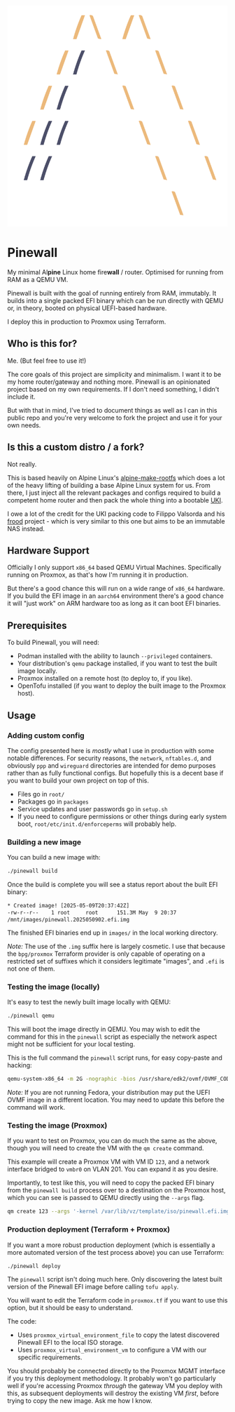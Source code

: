 ![Pinewall Logo](logo.svg)

# Pinewall
My minimal Al**pine** Linux home fire**wall** / router. Optimised for running from RAM as a QEMU VM.

Pinewall is built with the goal of running entirely from RAM, immutably. It builds into a single packed EFI binary which can be run directly with QEMU or, in theory, booted on physical UEFI-based hardware.

I deploy this in production to Proxmox using Terraform.

## Who is this for?
Me. (But feel free to use it!)

The core goals of this project are simplicity and minimalism. I want it to be my home router/gateway and nothing more. Pinewall is an opinionated project based on my own requirements. If I don't need something, I didn't include it.

But with that in mind, I've tried to document things as well as I can in this public repo and you're very welcome to fork the project and use it for your own needs.

## Is this a custom distro / a fork?
Not really.

This is based heavily on Alpine Linux's [alpine-make-rootfs](https://github.com/alpinelinux/alpine-make-rootfs) which does a lot of the heavy lifting of building a base Alpine Linux system for us. From there, I just inject all the relevant packages and configs required to build a competent home router and then pack the whole thing into a bootable [UKI](https://wiki.archlinux.org/title/Unified_kernel_image).

I owe a lot of the credit for the UKI packing code to Filippo Valsorda and his [frood](https://words.filippo.io/dispatches/frood/) project - which is very similar to this one but aims to be an immutable NAS instead.

## Hardware Support
Officially I only support `x86_64` based QEMU Virtual Machines. Specifically running on Proxmox, as that's how I'm running it in production.

But there's a good chance this will run on a wide range of `x86_64` hardware. If you build the EFI image in an `aarch64` environment there's a good chance it will "just work" on ARM hardware too as long as it can boot EFI binaries.

## Prerequisites
To build Pinewall, you will need:
* Podman installed with the ability to launch `--privileged` containers.
* Your distribution's `qemu` package installed, if you want to test the built image locally.
* Proxmox installed on a remote host (to deploy to, if you like).
* OpenTofu installed (if you want to deploy the built image to the Proxmox host).

## Usage
### Adding custom config
The config presented here is _mostly_ what I use in production with some notable differences. For security reasons, the `network`, `nftables.d`, and obviously `ppp` and `wireguard` directories are intended for demo purposes rather than as fully functional configs. But hopefully this is a decent base if you want to build your own project on top of this.

* Files go in `root/`
* Packages go in `packages`
* Service updates and user passwords go in `setup.sh`
* If you need to configure permissions or other things during early system boot, `root/etc/init.d/enforceperms` will probably help.

### Building a new image
You can build a new image with:

```sh
./pinewall build
```

Once the build is complete you will see a status report about the built EFI binary:

```text
* Created image! [2025-05-09T20:37:42Z]
-rw-r--r--    1 root     root      151.3M May  9 20:37 /mnt/images/pinewall.2025050902.efi.img
```

The finished EFI binaries end up in `images/` in the local working directory.

_Note:_ The use of the `.img` suffix here is largely cosmetic. I use that because the `bpg/proxmox` Terraform provider is only capable of operating on a restricted set of suffixes which it considers legitimate "images", and `.efi` is not one of them.

### Testing the image (locally)
It's easy to test the newly built image locally with QEMU:

```sh
./pinewall qemu
```

This will boot the image directly in QEMU. You may wish to edit the command for this in the `pinewall` script as especially the network aspect might not be sufficient for your local testing.

This is the full command the `pinewall` script runs, for easy copy-paste and hacking:

```sh
qemu-system-x86_64 -m 2G -nographic -bios /usr/share/edk2/ovmf/OVMF_CODE.fd -kernel images/"$image" -device virtio-net,netdev=nic -netdev user,hostname=pinewall,id=nic
```

_Note:_ If you are not running Fedora, your distribution may put the UEFI OVMF image in a different location. You may need to update this before the command will work.

### Testing the image (Proxmox)
If you want to test on Proxmox, you can do much the same as the above, though you will need to create the VM with the `qm create` command.

This example will create a Proxmox VM with VM ID `123`, and a network interface bridged to `vmbr0` on VLAN 201. You can expand it as you desire.

Importantly, to test like this, you will need to copy the packed EFI binary from the `pinewall build` process over to a destination on the Proxmox host, which you can see is passed to QEMU directly using the `--args` flag.

```sh
qm create 123 --args '-kernel /var/lib/vz/template/iso/pinewall.efi.img' --balloon 0 --bios ovmf --cores 4 --memory 2048 --name pinewall -net0 virtio,bridge=vmbr0,tag=201 --onboot 1 -serial0 socket -vga serial0
```

### Production deployment (Terraform + Proxmox)
If you want a more robust production deployment (which is essentially a more automated version of the test process above) you can use Terraform:

```sh
./pinewall deploy
```

The `pinewall` script isn't doing much here. Only discovering the latest built version of the Pinewall EFI image before calling `tofu apply`.

You will want to edit the Terraform code in `proxmox.tf` if you want to use this option, but it should be easy to understand.

The code:
* Uses `proxmox_virtual_environment_file` to copy the latest discovered Pinewall EFI to the local ISO storage.
* Uses `proxmox_virtual_environment_vm` to configure a VM with our specific requirements.

You should probably be connected directly to the Proxmox MGMT interface if you try this deployment methodology. It probably won't go particularly well if you're accessing Proxmox _through_ the gateway VM you deploy with this, as subsequent deployments will destroy the existing VM _first_, before trying to copy the new image. Ask me how I know.
